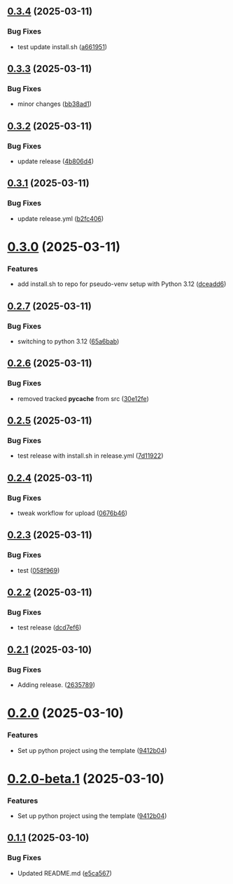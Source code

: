 ## [0.3.4](https://github.com/chris-sutton/new-ids-canoe-compensation/compare/v0.3.3...v0.3.4) (2025-03-11)


### Bug Fixes

* test update install.sh ([a661951](https://github.com/chris-sutton/new-ids-canoe-compensation/commit/a661951310f83f2e8a26855ec1b1172ccef1dfe3))

## [0.3.3](https://github.com/chris-sutton/new-ids-canoe-compensation/compare/v0.3.2...v0.3.3) (2025-03-11)


### Bug Fixes

* minor changes ([bb38ad1](https://github.com/chris-sutton/new-ids-canoe-compensation/commit/bb38ad1a9c228d5eede0b84fc1975bb45cac02cb))

## [0.3.2](https://github.com/chris-sutton/new-ids-canoe-compensation/compare/v0.3.1...v0.3.2) (2025-03-11)


### Bug Fixes

* update release ([4b806d4](https://github.com/chris-sutton/new-ids-canoe-compensation/commit/4b806d401e98a3ea4badf032da029c2b5f264369))

## [0.3.1](https://github.com/chris-sutton/new-ids-canoe-compensation/compare/v0.3.0...v0.3.1) (2025-03-11)


### Bug Fixes

* update release.yml ([b2fc406](https://github.com/chris-sutton/new-ids-canoe-compensation/commit/b2fc406dab6821541ef8f60272da4bb26e9db3f3))

# [0.3.0](https://github.com/chris-sutton/new-ids-canoe-compensation/compare/v0.2.7...v0.3.0) (2025-03-11)


### Features

* add install.sh to repo for pseudo-venv setup with Python 3.12 ([dceadd6](https://github.com/chris-sutton/new-ids-canoe-compensation/commit/dceadd62c75048fc3bc5dd68ef192a990b378748))

## [0.2.7](https://github.com/chris-sutton/new-ids-canoe-compensation/compare/v0.2.6...v0.2.7) (2025-03-11)


### Bug Fixes

* switching to python 3.12 ([65a6bab](https://github.com/chris-sutton/new-ids-canoe-compensation/commit/65a6bab4d5060390737a9e932d36814c39f19e7e))

## [0.2.6](https://github.com/chris-sutton/new-ids-canoe-compensation/compare/v0.2.5...v0.2.6) (2025-03-11)


### Bug Fixes

* removed tracked __pycache__ from src ([30e12fe](https://github.com/chris-sutton/new-ids-canoe-compensation/commit/30e12fe0fc1744b82456f29d26501326587ed203))

## [0.2.5](https://github.com/chris-sutton/new-ids-canoe-compensation/compare/v0.2.4...v0.2.5) (2025-03-11)


### Bug Fixes

* test release with install.sh in release.yml ([7d11922](https://github.com/chris-sutton/new-ids-canoe-compensation/commit/7d11922333cb12d2e25b28000fd15a0d59b2c732))

## [0.2.4](https://github.com/chris-sutton/new-ids-canoe-compensation/compare/v0.2.3...v0.2.4) (2025-03-11)


### Bug Fixes

* tweak workflow for upload ([0676b46](https://github.com/chris-sutton/new-ids-canoe-compensation/commit/0676b466d44f9b35855adad9c63688bacc305716))

## [0.2.3](https://github.com/chris-sutton/new-ids-canoe-compensation/compare/v0.2.2...v0.2.3) (2025-03-11)


### Bug Fixes

* test ([058f969](https://github.com/chris-sutton/new-ids-canoe-compensation/commit/058f9696a74c48bb276e065879693d6b42a6a258))

## [0.2.2](https://github.com/chris-sutton/new-ids-canoe-compensation/compare/v0.2.1...v0.2.2) (2025-03-11)


### Bug Fixes

* test release ([dcd7ef6](https://github.com/chris-sutton/new-ids-canoe-compensation/commit/dcd7ef68398b87a98fa32a064ec3c9874c2b6d8e))

## [0.2.1](https://github.com/chris-sutton/new-ids-canoe-compensation/compare/v0.2.0...v0.2.1) (2025-03-10)


### Bug Fixes

* Adding release. ([2635789](https://github.com/chris-sutton/new-ids-canoe-compensation/commit/2635789536f0dfc7c44002abb6e80617d1afb7f4))

# [0.2.0](https://github.com/chris-sutton/new-ids-canoe-compensation/compare/v0.1.1...v0.2.0) (2025-03-10)


### Features

* Set up python project using the template ([9412b04](https://github.com/chris-sutton/new-ids-canoe-compensation/commit/9412b04c9e6b9ab43568f9cec02fbded28649d99))

# [0.2.0-beta.1](https://github.com/chris-sutton/new-ids-canoe-compensation/compare/v0.1.1...v0.2.0-beta.1) (2025-03-10)


### Features

* Set up python project using the template ([9412b04](https://github.com/chris-sutton/new-ids-canoe-compensation/commit/9412b04c9e6b9ab43568f9cec02fbded28649d99))

## [0.1.1](https://github.com/chris-sutton/new-ids-canoe-compensation/compare/v0.1.0...v0.1.1) (2025-03-10)


### Bug Fixes

* Updated README.md ([e5ca567](https://github.com/chris-sutton/new-ids-canoe-compensation/commit/e5ca5673feebddb2c8608098240e6c4d66ec41a9))
